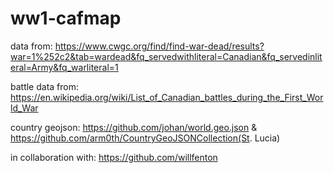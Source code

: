 # ww1-cafmap

data from: https://www.cwgc.org/find/find-war-dead/results?war=1%252c2&tab=wardead&fq_servedwithliteral=Canadian&fq_servedinliteral=Army&fq_warliteral=1

battle data from: https://en.wikipedia.org/wiki/List_of_Canadian_battles_during_the_First_World_War

country geojson: https://github.com/johan/world.geo.json & https://github.com/arm0th/CountryGeoJSONCollection(St. Lucia)

in collaboration with: https://github.com/willfenton
